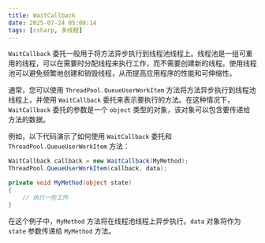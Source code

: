 ```yaml
---
title: WaitCallback
date: 2025-07-24 05:08:14
tags: [csharp, 多线程]
---
```


`WaitCallback` 委托一般用于将方法异步执行到线程池线程上。线程池是一组可重用的线程，可以在需要时分配线程来执行工作，而不需要创建新的线程。使用线程池可以避免频繁地创建和销毁线程，从而提高应用程序的性能和可伸缩性。

<!-- more -->

通常，您可以使用 `ThreadPool.QueueUserWorkItem` 方法将方法异步执行到线程池线程上，并使用 `WaitCallback` 委托来表示要执行的方法。在这种情况下，`WaitCallback` 委托的参数是一个 `object` 类型的对象，该对象可以包含要传递给方法的数据。

例如，以下代码演示了如何使用 `WaitCallback` 委托和 `ThreadPool.QueueUserWorkItem` 方法：

```csharp
WaitCallback callback = new WaitCallback(MyMethod);
ThreadPool.QueueUserWorkItem(callback, data);

private void MyMethod(object state)
{
    // 执行一些工作
}
```

在这个例子中，`MyMethod` 方法将在线程池线程上异步执行。`data` 对象将作为 `state` 参数传递给 `MyMethod` 方法。
